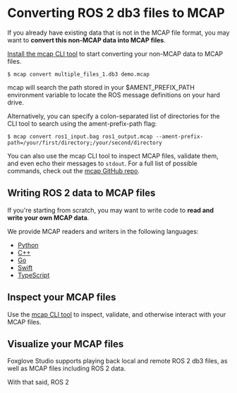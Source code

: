 # Converting ROS 2 db3 files to MCAP

If you already have existing data that is not in the MCAP file format, you may want to **convert this non-MCAP data into MCAP files**.

[Install the mcap CLI tool](https://github.com/foxglove/mcap/tree/main/go/cli/mcap#installing) to start converting your non-MCAP data to MCAP files.

```
$ mcap convert multiple_files_1.db3 demo.mcap
```

mcap will search the path stored in your $AMENT_PREFIX_PATH environment variable to locate the ROS message definitions on your hard drive.

Alternatively, you can specify a colon-separated list of directories for the CLI tool to search using the ament-prefix-path flag:

```
$ mcap convert ros1_input.bag ros1_output.mcap --ament-prefix-path=/your/first/directory;/your/second/directory
```

You can also use the mcap CLI tool to inspect MCAP files, validate them, and even echo their messages to `stdout`. For a full list of possible commands, check out the [mcap GitHub repo](https://github.com/foxglove/mcap/tree/main/go/cli/mcap).

## Writing ROS 2 data to MCAP files

If you're starting from scratch, you may want to write code to **read and write your own MCAP data**.

We provide MCAP readers and writers in the following languages:

- [Python](https://github.com/foxglove/mcap/tree/main/python)
- [C++](https://github.com/foxglove/mcap/tree/main/cpp)
- [Go](https://github.com/foxglove/mcap/tree/main/go)
- [Swift](https://github.com/foxglove/mcap/tree/main/swift)
- [TypeScript](https://github.com/foxglove/mcap/tree/main/typescript)

## Inspect your MCAP files

Use the [mcap CLI tool](https://github.com/foxglove/mcap/tree/main/go/cli/mcap) to inspect, validate, and otherwise interact with your MCAP files.

## Visualize your MCAP files

Foxglove Studio supports playing back local and remote ROS 2 db3 files, as well as MCAP files including ROS 2 data.

With that said, ROS 2
